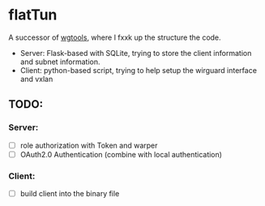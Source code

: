 # flatTun

A successor of [wgtools](https://github.com/TerenceLiu98/wgtools/tree/dev), where I fxxk up the structure the code.

* Server: Flask-based with SQLite, trying to store the client information and subnet information.
* Client: python-based script, trying to help setup the wirguard interface and vxlan

## TODO:

### Server:
- [ ] role authorization with Token and warper
- [ ] OAuth2.0 Authentication (combine with local authentication)

### Client:
- [ ] build client into the binary file 